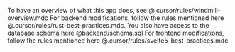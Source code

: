 To have an overview of what this app does, see @.cursor/rules/windmill-overview.mdc
For backend modifications, follow the rules mentioned here @.cursor/rules/rust-best-practices.mdc. You also have access to the database schema here @backend/schema.sql
For frontend modifications, follow the rules mentioned here @.cursor/rules/svelte5-best-practices.mdc
